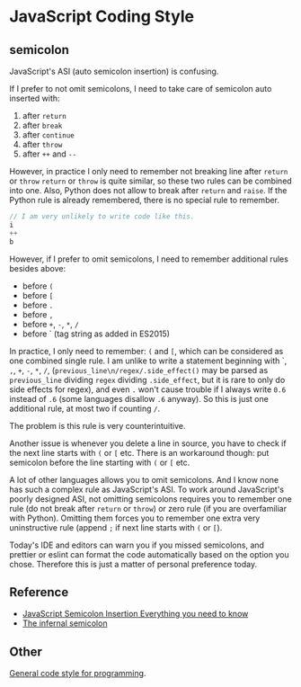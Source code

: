 JavaScript Coding Style
=======================

semicolon
---------

JavaScript's ASI (auto semicolon insertion) is confusing.

If I prefer to not omit semicolons, I need to take care of semicolon auto inserted with:

1. after `return`
2. after `break`
3. after `continue`
4. after `throw`
5. after `++` and `--`

However, in practice I only need to remember not breaking line after `return` or `throw`
`return` or `throw` is quite similar, so these two rules can be combined into one.
Also, Python does not allow to break after `return` and `raise`.
If the Python rule is already remembered, there is no special rule to remember.

```javascript
// I am very unlikely to write code like this.
i
++
b
```

However, if I prefer to omit semicolons, I need to remember additional rules besides above:

- before `(`
- before `[`
- before `.`
- before `,`
- before `+`, `-`, `*`, `/`
- before \` (tag string as added in ES2015)

In practice, I only need to remember: `(` and `[`, which can be considered as one combined single rule.
I am unlike to write a statement beginning with \`, `,`, `+`, `-`, `*`, `/`,
(`previous_line\n/regex/.side_effect()` may be parsed as `previous_line` dividing `regex` dividing `.side_effect`,
but it is rare to only do side effects for regex),
and even `.` won't cause trouble if I always write `0.6` instead of `.6`
(some languages disallow `.6` anyway).
So this is just one additional rule,
at most two if counting `/`.

The problem is this rule is very counterintuitive.

Another issue is whenever you delete a line in source,
you have to check if the next line starts with `(` or `[` etc.
There is an workaround though: put semicolon before the line starting with `(` or `[` etc.

A lot of other languages allows you to omit semicolons.
And I know none has such a complex rule as JavaScript's ASI.
To work around JavaScript's poorly designed ASI,
not omitting semicolons requires you to remember one rule
(do not break after `return` or `throw`)
or zero rule (if you are overfamiliar with Python).
Omitting them forces you to remember one extra very uninstructive rule
(append `;` if next line starts with `(` or `[`).

Today's IDE and editors can warn you if you missed semicolons,
and prettier or eslint can format the code automatically based on the option you chose.
Therefore this is just a matter of personal preference today.

Reference
---------

- [JavaScript Semicolon Insertion Everything you need to know][inimino]
- [The infernal semicolon][brendaneich]

[inimino]: http://inimino.org/~inimino/blog/javascript_semicolons
[brendaneich]: https://brendaneich.com/2012/04/the-infernal-semicolon/

Other
-----

[General code style for programming](/coding-style/general/).